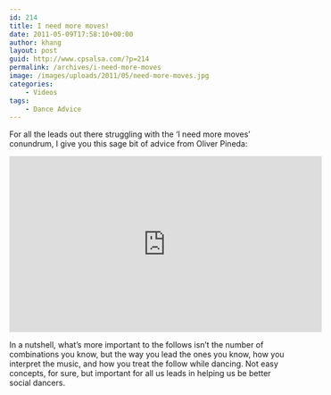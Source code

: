 ```yaml
---
id: 214
title: I need more moves!
date: 2011-05-09T17:58:10+00:00
author: khang
layout: post
guid: http://www.cpsalsa.com/?p=214
permalink: /archives/i-need-more-moves
image: /images/uploads/2011/05/need-more-moves.jpg
categories:
    - Videos
tags:
    - Dance Advice
---
```

For all the leads out there struggling with the &#8216;I need more moves&#8217; conundrum, I give you this sage bit of advice from Oliver Pineda:

<div class="youtube">
    <div class="col-sm-12 embed-responsive embed-responsive-4by3">
        <iframe width="560" height="315" src="https://www.youtube.com/embed/zR_VC_myTkE" frameborder="0" allowfullscreen></iframe>
    </div>
</div>


In a nutshell, what&#8217;s more important to the follows isn&#8217;t the number of combinations you know, but the way you lead the ones you know, how you interpret the music, and how you treat the follow while dancing. Not easy concepts, for sure, but important for all us leads in helping us be better social dancers.